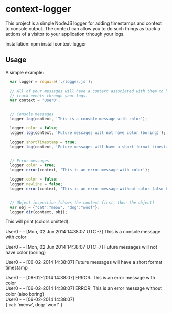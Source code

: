 context-logger
==============

This project is a simple NodeJS logger for adding timestamps and context to 
console output. The context can allow you to do such things as track a actions 
of a visitor to your application trhough your logs.

Installation:
  npm install context-logger


Usage
-----

A simple example:

```js
  var logger = require('./logger.js');

  // All of your messages will have a context associated with them to help
  // track events through your logs.
  var context = 'User0';


  // Console messages
  logger.log(context, 'This is a console message with color');

  logger.color = false;
  logger.log(context, 'Future messages will not have color (boring)');

  logger.shortTimestamp = true;
  logger.log(context, 'Future messages will have a short format timestamp');


  // Error messages
  logger.color = true;
  logger.error(context, 'This is an error message with color');

  logger.color = false;
  logger.newline = false;
  logger.error(context, 'This is an error message without color (also boring)');


  // Object inspection (shows the context first, then the object)
  var obj = {"cat":"meow", "dog":"woof"};
  logger.dir(context, obj);
```

This will print (colors omitted):


  User0 - - [Mon, 02 Jun 2014 14:38:07 UTC -7] This is a console message with color

  User0 - - [Mon, 02 Jun 2014 14:38:07 UTC -7] Future messages will not have color (boring)

  User0 - - [06-02-2014 14:38:07] Future messages will have a short format timestamp

  User0 - - [06-02-2014 14:38:07] ERROR: This is an error message with color  
  User0 - - [06-02-2014 14:38:07] ERROR: This is an error message without color (also boring)  
  User0 - - [06-02-2014 14:38:07]  
  { cat: 'meow', dog: 'woof' }